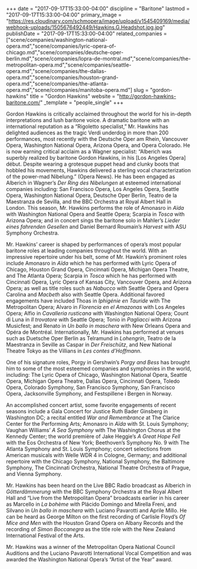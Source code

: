 +++
date = "2017-09-17T15:33:00-04:00"
discipline = "Baritone"
lastmod = "2017-09-17T15:33:00-04:00"
primary_image = "https://res.cloudinary.com/schmopera/image/upload/v1545409169/media/webhook-uploads/1505676492449/Hawkins.G.Headshot.jpg.jpg"
publishDate = "2017-09-17T15:33:00-04:00"
related_companies = ["scene/companies/washington-national-opera.md","scene/companies/lyric-opera-of-chicago.md","scene/companies/deutsche-oper-berlin.md","scene/companies/lopra-de-montral.md","scene/companies/the-metropolitan-opera.md","scene/companies/seattle-opera.md","scene/companies/the-dallas-opera.md","scene/companies/houston-grand-opera.md","scene/companies/the-atlanta-opera.md","scene/companies/manitoba-opera.md"]
slug = "gordon-hawkins"
title = "Gordon Hawkins"
website = "http://gordon-hawkins-baritone.com/"
_template = "people_single"
+++

Gordon Hawkins is critically acclaimed throughout the world for his in-depth interpretations and lush baritone voice. A dramatic baritone with an international reputation as a “Rigoletto specialist,” Mr. Hawkins has delighted audiences as the tragic Verdi underdog in more than 200 performances, most recently with the Deutsche Oper am Rhein, Vancouver Opera, Washington National Opera, Arizona Opera, and Opera Colorado. He is now earning critical acclaim as a Wagner specialist: “Alberich was superbly realized by baritone Gordon Hawkins, in his [Los Angeles Opera] début. Despite wearing a grotesque puppet head and clunky boots that hobbled his movements, Hawkins delivered a sterling vocal characterization of the power-mad Nibelung.” (Opera News). He has been engaged as Alberich in Wagner’s *Der Ring des Nibelungen* at esteemed international companies including: San Francisco Opera, Los Angeles Opera, Seattle Opera, Washington National Opera, Deutsche Oper Berlin, Teatro de la Maestranza de Sevilla, and the BBC Orchestra at Royal Albert Hall in London. This season, Mr. Hawkins performs the role of Amonasro in *Aïda* with Washington National Opera and Seattle Opera; Scarpia in *Tosca* with Arizona Opera; and in concert sings the baritone solo in Mahler’s *Lieder eines fahrenden Gesellen* and Daniel Bernard Roumain’s *Harvest* with ASU Symphony Orchestra.

Mr. Hawkins’ career is shaped by performances of opera’s most popular baritone roles at leading companies throughout the world. With an impressive repertoire under his belt, some of Mr. Hawkin’s prominent roles include Amonasro in *Aïda* which he has performed with Lyric Opera of Chicago, Houston Grand Opera, Cincinnati Opera, Michigan Opera Theatre, and The Atlanta Opera; Scarpia in *Tosca* which he has performed with Cincinnati Opera, Lyric Opera of Kansas City, Vancouver Opera, and Arizona Opera; as well as title roles such as *Nabucco* with Seattle Opera and Opera Carolina and *Macbeth* also with Seattle Opera. Additional favored engagements have included Thoas in *Iphigénie en Tauride* with The Metropolitan Opera; Alvaro in *Florencia en el Amazonas* with Los Angeles Opera; Alfio in *Cavalleria rusticana* with Washington National Opera; Count di Luna in *Il trovatore* with Seattle Opera; Tonio in *Pagliacci* with Arizona Musicfest; and Renato in *Un ballo in maschera* with New Orleans Opera and Opéra de Montréal. Internationally, Mr. Hawkins has performed at venues such as Duetsche Oper Berlin as Telramund in *Lohengrin*, Teatro de la Maestranza in Seville as Caspar in *Der Freischütz*, and New National Theatre Tokyo as the Villians in *Les contes d’Hoffmann*.

One of his signature roles, Porgy in Gershwin’s *Porgy and Bess* has brought him to some of the most esteemed companies and symphonies in the world, including: The Lyric Opera of Chicago, Washington National Opera, Seattle Opera, Michigan Opera Theatre, Dallas Opera, Cincinnati Opera, Toledo Opera, Colorado Symphony, San Francisco Symphony, San Francisco Opera, Jacksonville Symphony, and Festspillene i Bergen in Norway.

An accomplished concert artist, some favorite engagements of recent seasons include a Gala Concert for Justice Ruth Bader Ginsberg in Washington DC; a recital entitled *War and Remembrance* at The Clarice Center for the Performing Arts; Amonasro in *Aïda* with St. Louis Symphony; Vaughan Williams’ *A Sea Symphony* with The Washington Chorus at the Kennedy Center; the world première of Jake Heggie’s *A Great Hope Fell* with the Eos Orchestra of New York; Beethoven’s Symphony No. 9 with The Atlanta Symphony and St. Louis Symphony; concert selections from American musicals with Welle WDR 4 in Cologne, Germany; and additional repertoire with the Chicago Symphony, National Symphony, the Baltimore Symphony, The Cincinnati Orchestra, National Theatre Orchestra of Prague, and Vienna Symphony.

Mr. Hawkins has been heard on the Live BBC Radio broadcast as Alberich in *Götterdämmerung* with the BBC Symphony Orchestra at the Royal Albert Hall and “Live from the Metropolitan Opera” broadcasts earlier in his career as Marcello in *La bohème* with Plácido Domingo and Mirella Freni, and Silvano in *Un ballo in maschera* with Luciano Pavarotti and Aprile Millo. He can be heard as George Milton on the first recording of Carlisle Floyd’s *Of Mice and Men* with the Houston Grand Opera on Albany Records and the recording of *Simon Boccanegra* as the title role with the New Zealand International Festival of the Arts. 

Mr. Hawkins was a winner of the Metropolitan Opera National Council Auditions and the Luciano Pavarotti International Vocal Competition and was awarded the Washington National Opera’s “Artist of the Year” award.

